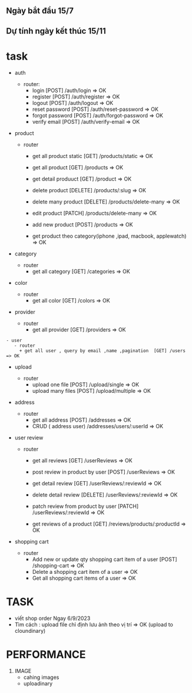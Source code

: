 
## Ngày bắt đầu 15/7
## Dự tính ngày kết thúc 15/11 

# task
   - auth
       - router:
         + login  [POST] /auth/login   => OK
         + register  [POST] /auth/register   => OK
         + logout  [POST] /auth/logout    => OK
         + reset password  [POST] /auth/reset-password   => OK
         + forgot password  [POST] /auth/forgot-password    => OK
         + verify email  [POST] /auth/verify-email    => OK
   - product
       - router
         + get all  product static  [GET] /products/static  => OK
         + get all product  [GET] /products  => OK
         + get detail produuct  [GET] /product  => OK
         + delete product  [DELETE]  /products/:slug  => OK
         + delete many product  [DELETE]  /products/delete-many   => OK
         + edit product  [PATCH]  /products/delete-many  => OK
         + add new product  [POST] /products    => OK
         
         + get product theo category(iphone ,ipad, macbook, applewatch) => OK
   - category
       - router
         + get all category  [GET] /categories => OK

   - color
       - router
         + get all color  [GET] /colors   => OK

   - provider
       - router
         + get all provider  [GET] /providers   => OK
    
    - user
       - router
         + get all user , query by email ,name ,pagination  [GET] /users   => OK

   - upload
       - router
         + upload one file  [POST] /upload/single  => OK
         + upload many files  [POST] /upload/multiple    => OK


   - address
      - router
         + get all address  [POST] /addresses   => OK
         + CRUD ( address user)  /addresses/users/:userId   => OK

   - user review
      - router
         + get all reviews  [GET] /userReviews => OK
         + post review in product by user [POST] /userReviews => OK

         + get detail review [GET] /userReviews/:reviewId => OK
         + delete detail review [DELETE] /userReviews/:reviewId => OK
         + patch review from product by user [PATCH] /userReviews/:reviewId => OK
         
         + get reviews of a product [GET] /reviews/products/:productId => OK

       
  - shopping cart
      - router
        + Add new or update qty shopping cart item of a user [POST] /shopping-cart => OK
        + Delete a shopping cart item of a user => OK
        + Get all shopping cart items of a user => OK



# TASK
  - viết shop order
 Ngay 6/9/2023
   - Tìm cách : upload file chỉ định lưu ảnh theo vị trí => OK (upload to cloundinary)



# PERFORMANCE
  1. IMAGE
       - cahing images
       - uploadinary